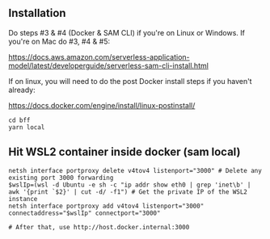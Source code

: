 ## Installation

Do steps #3 & #4 (Docker & SAM CLI) if you're on Linux or Windows. If you're on Mac do #3, #4 & #5:

https://docs.aws.amazon.com/serverless-application-model/latest/developerguide/serverless-sam-cli-install.html

If on linux, you will need to do the post Docker install steps if you haven't already:

https://docs.docker.com/engine/install/linux-postinstall/

```
cd bff
yarn local
```

## Hit WSL2 container inside docker (sam local)

```
netsh interface portproxy delete v4tov4 listenport="3000" # Delete any existing port 3000 forwarding
$wslIp=(wsl -d Ubuntu -e sh -c "ip addr show eth0 | grep 'inet\b' | awk '{print `$2}' | cut -d/ -f1") # Get the private IP of the WSL2 instance
netsh interface portproxy add v4tov4 listenport="3000" connectaddress="$wslIp" connectport="3000"

# After that, use http://host.docker.internal:3000
```
